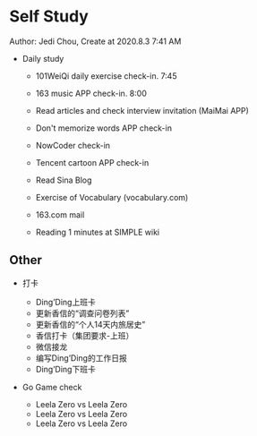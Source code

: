# Self Study

Author: Jedi Chou, Create at 2020.8.3 7:41 AM

* Daily study
  * 101WeiQi daily exercise check-in. 7:45
  * 163 music APP check-in. 8:00
  * Read articles and check interview invitation (MaiMai APP)
  * Don't memorize words APP check-in
  * NowCoder check-in
  * Tencent cartoon APP check-in
  * Read Sina Blog
  * Exercise of Vocabulary (vocabulary.com)

  * 163.com mail
  * Reading 1 minutes at SIMPLE wiki

## Other

* 打卡
  * Ding’Ding上班卡
  * 更新香信的“调查问卷列表”
  * 更新香信的“个人14天内旅居史”
  * 香信打卡（集团要求-上班）
  * 微信接龙
  * 编写Ding’Ding的工作日报
  * Ding’Ding下班卡

* Go Game check
  * Leela Zero vs Leela Zero
  * Leela Zero vs Leela Zero
  * Leela Zero vs Leela Zero
